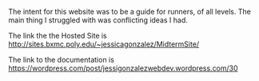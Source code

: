 The intent for this website was to be a guide for runners, of all levels. The main thing I struggled with was conflicting ideas I had. 

The link the the Hosted Site is http://sites.bxmc.poly.edu/~jessicagonzalez/MidtermSite/

The link to the documentation is https://wordpress.com/post/jessigonzalezwebdev.wordpress.com/30
